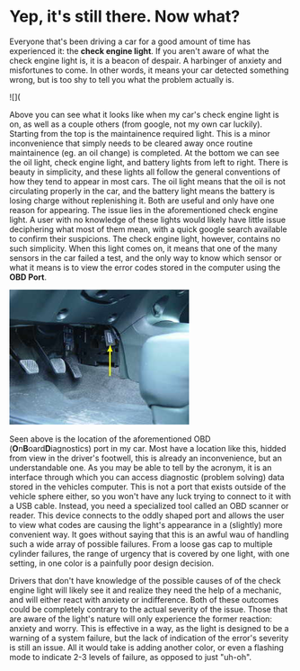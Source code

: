 # Yep, it's still there. Now what?
Everyone that's been driving a car for a good amount of time has experienced it: the **check engine light**. If you aren't aware of what the check engine light is, it is a beacon of despair. A harbinger of anxiety and misfortunes to come. In other words, it means your car detected something wrong, but is too shy to tell you what the problem actually is.

![]([](../assets/checkengine.jpg)

Above you can see what it looks like when my car's check engine light is on, as well as a couple others (from google, not my own car luckily). Starting from the top is the maintainence required light. This is a minor inconvenience that simply needs to be cleared away once routine maintainence (eg. an oil change) is completed. At the bottom we can see the oil light, check engine light, and battery lights from left to right. There is beauty in simplicity, and these lights all follow the general conventions of how they tend to appear in most cars. The oil light means that the oil is not circulating properly in the car, and the battery light means the battery is losing charge without replenishing it. Both are useful and only have one reason for appearing. The issue lies in the aforementioned check engine light. A user with no knowledge of these lights would likely have little issue deciphering what most of them mean, with a quick google search available to confirm their suspicions. The check engine light, however, contains no such simplicity. When this light comes on, it means that one of the many sensors in the car failed a test, and the only way to know which sensor or what it means is to view the error codes stored in the computer using the **OBD Port**.

![](../assets/obdport.jpg)

Seen above is the location of the aforementioned OBD (**O**n**B**oard**D**iagnostics) port in my car. Most have a location like this, hidded from view in the driver's footwell, this is already an inconvenience, but an understandable one. As you may be able to tell by the acronym, it is an interface through which you can access diagnostic (problem solving) data stored in the vehicles computer. This is not a port that exists outside of the vehicle sphere either, so you won't have any luck trying to connect to it with a USB cable. Instead, you need a specialized tool called an OBD scanner or reader. This device connects to the oddly shaped port and allows the user to view what codes are causing the light's appearance in a (slightly) more convenient way. It goes without saying that this is an awful wau of handling such a wide array of possible failures. From a loose gas cap to multiple cylinder failures, the range of urgency that is covered by one light, with one setting, in one color is a painfully poor design decision.

Drivers that don't have knowledge of the possible causes of of the check engine light will likely see it and realize they need the help of a mechanic, and will either react with anxiety or indifference. Both of these outcomes could be completely contrary to the actual severity of the issue. Those that are aware of the light's nature will only experience the former reaction: anxiety and worry. This is effective in a way, as the light is designed to be a warning of a system failure, but the lack of indication of the error's severity is still an issue. All it would take is adding another color, or even a flashing mode to indicate 2-3 levels of failure, as opposed to just "uh-oh".
